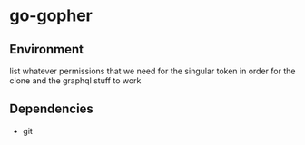 # go-gopher
## Environment

list whatever permissions that we need for the singular token in order for the clone and the graphql stuff to work 
## Dependencies
- git